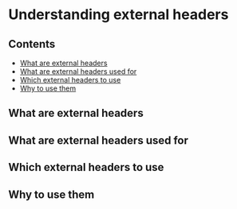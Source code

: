 # Understanding external headers

<!-- toc -->
## Contents

  * [What are external headers](#what-are-external-headers)
  * [What are external headers used for](#what-are-external-headers-used-for)
  * [Which external headers to use](#which-external-headers-to-use)
  * [Why to use them](#why-to-use-them)<!-- endToc -->

## What are external headers 

## What are external headers used for

## Which external headers to use

## Why to use them
